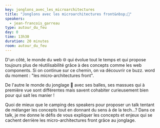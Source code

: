 ```yaml
---
key: jonglons_avec_les_microarchitectures
title: "Jonglons avec les microarchitectures front&nbsp;🤹"
speakers:
  - jean-francois_garreau 
type: autour_du_feu
day: 0
time: 13h30
duration: 20 minutes
room: autour_du_feu
---
```


D'un côté, le monde du web 🌐 qui évolue tout le temps et qui propose toujours plus de réutilisabilité grâce à des concepts comme les web components. Si on continue sur ce chemin, on va découvrir ce buzz. word du moment : "les micro-architectures front".

De l'autre le monde du jonglage 🎪 avec ses balles, ses massues qui à première vue sont différentes mais savent cohabiter curieusement bien pour qui sait les manier !

Quoi de mieux que le camping des speakers pour proposer un talk tentant de mélanger les concepts tout en donnant du sens à de la tech...? Dans ce talk, je me donne le défis de vous expliquer les concepts et enjeux qui se cachent derrière les micro-architectures front grâce au jonglage.
